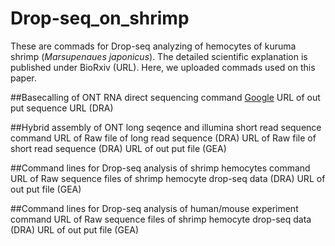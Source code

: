 # Drop-seq_on_shrimp
These are commads for Drop-seq analyzing of hemocytes of kuruma shrimp (*Marsupenaues japonicus*). The detailed scientific explanation is published under BioRxiv (URL).
Here, we uploaded commads used on this paper.

##Basecalling of ONT RNA direct sequencing
command
[Google](https://www.google.co.jp/)
URL of out put sequence URL (DRA)

##Hybrid assembly of ONT long seqence and illumina short read sequence
command
URL of Raw file of long read sequence (DRA)
URL of Raw file of short read sequence (DRA)
URL of out put file (GEA)

##Command lines for Drop-seq analysis of shrimp hemocytes
command
URL of Raw sequence files of shrimp hemocyte drop-seq data (DRA)
URL of out put file (GEA)

##Command lines for Drop-seq analysis of human/mouse experiment
command
URL of Raw sequence files of shrimp hemocyte drop-seq data (DRA)
URL of out put file (GEA)
